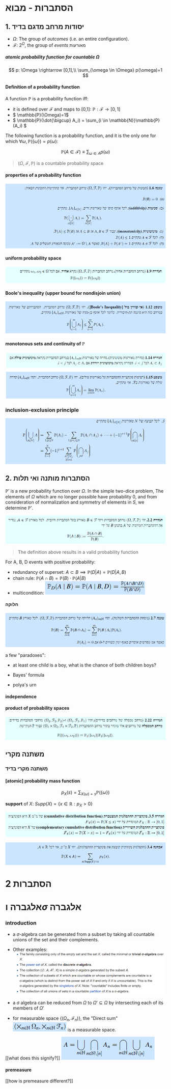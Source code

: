# הסתברות - מבוא 
## 1. יסודות מרחב מדגם בדיד

- $\Omega$: The group of _outcomes_ (i.e. an entire configuration).
- $\mathcal{F}$: $2^\Omega$, the group of _events_ מאורעות

##### atomic probability function for countable $\Omega$

$$
    p: \Omega \rightarrow [0,1],\\
    \sum_{\omega \in \Omega} p(\omega)=1
$$

#### Definition of a probability function
A function $\mathbb{P}$ is a probability function iff:
- it is defined over $\mathcal{F}$ and maps to [0,1]: 
 $\mathbb{P}: \mathcal{F} \rightarrow [0,1]$ 
- $ \mathbb{P}(\Omega)=1$
- $ \mathbb{P}(\dot{\bigcup} A_i) = \sum_{i \in \mathbb{N}}\mathbb{P}(A_i)
$

The following function is a probability function, and it is the only one for which $\forall \omega, \mathbb{P}(\{\omega\}) = p(\omega)$:

$$\mathbb{P}(A \in \mathcal{F}) \equiv \sum_{\omega \in A}p(\omega)$$

> $(\Omega,\mathcal{F},\mathbb{P})$ is a countable probability space


#### properties of a probability function
![prop of cps](images/a2.png)

#### uniform probability space
![def uniform prob space](images/a3.png)

#### Boole's inequality (upper bound for nondisjoin union)
![Boole's inequality](images/a4.png)

#### monotonous sets and continuity of $\mathbb{P}$
![monotonous and validity of limes](images/a5.png)


### inclusion-exclusion principle

![inc-ex](images/a1.png)


## 2. הסתברות מותנה ואי תלות
$\mathbb{P}'$ is a new probability function over $\Omega$. In the simple two-dice problem, The elements of $\Omega$ which are no longer possible have probability 0, and from consideration of normalization and symmetry of elements in $S$, we determine $\mathbb{P}'$.

![def conditional](images/a6.png)

> The definition above results in a valid probability function

For A, B, D events with positive probability:
- redundancy of superset: 
$A \subset B \implies \mathbb{P}(D|A) = \mathbb{P}(D|A,B)$
- chain rule:
$\mathbb{P}(A \cap B) = \mathbb{P}(B) \cdot \mathbb{P}(A|B)$
- multicondition: ![multicond](images/a7.png)

#### חלוקה
![partition](images/a8.png)

a few "paradoxes":
- at least one child is a boy, what is the chance of both children boys?

- Bayes' formula
- polya's urn

#### independence

#### product of probability spaces
![product space](images/a9.png)

## משתנה מקרי
### משתנה מקרי בדיד
#### [atomic] probability mass function
$$p_X(s)= \sum_{X(\omega)=s}\mathbb{P}(\{\omega\})$$

__support__ of $X$: $Supp(X)={\{x \in \mathbb{R}: p_X>0\}}$

![cdf def](images/a10.png)

![calc prob of subset](images/a11.png)


# הסתברות 2
# אלגברה ו$\sigma$ אלגברה

### introduction

- a $\sigma$-algebra can be generated from a subset by taking all countable unions of the set and their complements.

- Other examples:
![sigma-algebras from wikipedia](images/a12.png)

- a $\sigma$ algebra can be reduced from $\Omega$ to $\Omega' \subseteq \Omega$ by intersecting each of its members of $\Omega'$

- for measurable space $\{(\Omega_n,\mathcal{F}_n)\}$, the "Direct sum" ![direct_sum](images/a13.png) is a measurable space.

\[[what does this signify?]] ![continuity](images/a14.png)


#### premeasure
\[[how is premeasure different?]]

